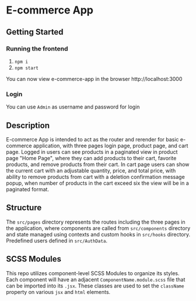 # E-commerce App

## Getting Started

### Running the frontend

1. `npm i`
2. `npm start`

You can now view e-commerce-app in the browser http://localhost:3000

### Login
You can use `Admin` as username and password for login

## Description

E-commerce App is intended to act as the router and rerender for basic e-commerce application, with three pages login page, product page, and cart page.
Logged in users can see products in a paginated view in product page "Home Page", where they can add products to their cart, favorite products, and remove products
from their cart.
In cart page users can show the current cart with an adjustable quantity, price, and total price, with ability to remove products from cart with a deletion confirmation message popup, when number of products in the cart exceed six the view will be in a paginated format.

## Structure
The `src/pages` directory represents the routes including the three pages in the application, where components are called from `src/components` directory and 
state managed using contexts and custom hooks in `src/hooks` directory. Predefined users defined in `src/AuthData`.

## SCSS Modules

This repo utilizes component-level SCSS Modules to organize its styles. Each component will have an adjacent
`ComponentName.module.scss` file that can be imported into its `.jsx`. These classes
are used to set the `className` property on various `jsx` and `html` elements.
